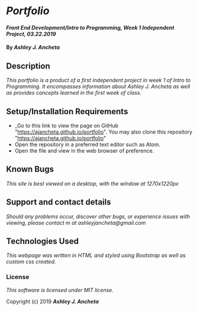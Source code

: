 # _Portfolio_

#### _Front End Development/Intro to Programming, Week 1 Independent Project, 03.22.2019_

#### By _Ashley J. Ancheta_

## Description

_This portfolio is a product of a first independent project in week 1 of Intro to Programming. It encompasses information about Ashley J. Ancheta as well as provides concepts learned in the first week of class._

## Setup/Installation Requirements

* _Go to this link to view the page on GitHub "https://ajancheta.github.io/portfolio". You may also clone this repository "https://ajancheta.github.io/portfolio"
* Open the repository in a preferred text editor such as Atom.
* Open the file and view in the web browser of preference.

## Known Bugs

_This site is best viewed on a desktop, with the window at 1270x1220px_

## Support and contact details

_Should any problems occur, discover other bugs, or experience issues with viewing, please contact m at ashleyjancheta@gmail.com_

## Technologies Used

_This webpage was written in HTML and styled using Bootstrap as well as custom css created._

### License

*This software is licensed under MIT license.*

Copyright (c) 2019 **_Ashley J. Ancheta_**
